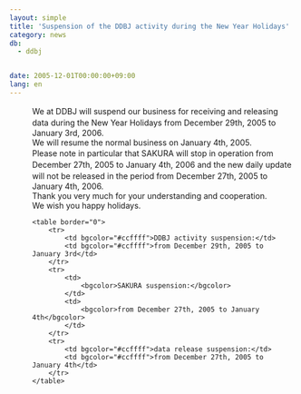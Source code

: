```yaml
---
layout: simple
title: 'Suspension of the DDBJ activity during the New Year Holidays'
category: news
db:
  - ddbj


date: 2005-12-01T00:00:00+09:00
lang: en
---
```


<dd>We at DDBJ will suspend our business for receiving and releasing　data during the New Year Holidays from December 29th, 2005 to　January 3rd, 2006.
<dd>We will resume the normal business on January 4th, 2005.
<dd>Please note in particular that SAKURA will stop in operation from　December 27th, 2005 to January 4th, 2006 and the new daily update　will not be released in the period from December 27th, 2005 to　January 4th, 2006.
<dd>Thank you very much for your understanding and cooperation.
<dd>We wish you happy holidays.
<dd>

    <table border="0">
        <tr>
            <td bgcolor="#ccffff">DDBJ activity suspension:</td>
            <td bgcolor="#ccffff">from December 29th, 2005 to January 3rd</td>
        </tr>
        <tr>
            <td>
                <bgcolor>SAKURA suspension:</bgcolor>
            </td>
            <td>
                <bgcolor>from December 27th, 2005 to January 4th</bgcolor>
            </td>
        </tr>
        <tr>
            <td bgcolor="#ccffff">data release suspension:</td>
            <td bgcolor="#ccffff">from December 27th, 2005 to January 4th</td>
        </tr>
    </table>
</dd>
</dd>
</dd>
</dd>
</dd>
</dd>
